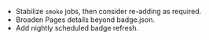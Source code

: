 - Stabilize `smoke` jobs, then consider re-adding as required.
- Broaden Pages details beyond badge.json.
- Add nightly scheduled badge refresh.

